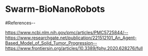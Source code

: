 # Swarm-BioNanoRobots

#References--

https://www.ncbi.nlm.nih.gov/pmc/articles/PMC5725844/--
https://www.researchgate.net/publication/221512101_An_Agent-Based_Model_of_Solid_Tumor_Progression--
https://www.frontiersin.org/articles/10.3389/fphy.2020.628276/full
